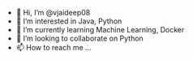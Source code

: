 - 👋 Hi, I’m @vjaideep08
- 👀 I’m interested in Java, Python
- 🌱 I’m currently learning Machine Learning, Docker
- 💞️ I’m looking to collaborate on Python
- 📫 How to reach me ...

<!---
vjaideep08/vjaideep08 is a ✨ special ✨ repository because its `README.md` (this file) appears on your GitHub profile.
You can click the Preview link to take a look at your changes.
--->
